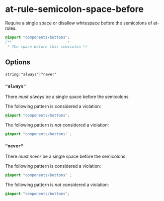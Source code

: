 # at-rule-semicolon-space-before

Require a single space or disallow whitespace before the semicolons of at-rules.

<!-- prettier-ignore -->
```css
@import "components/buttons";
/**                         ↑
 * The space before this semicolon */
```

## Options

`string`: `"always"|"never"`

### `"always"`

There _must always_ be a single space before the semicolons.

The following pattern is considered a violation:

<!-- prettier-ignore -->
```css
@import "components/buttons";
```

The following pattern is _not_ considered a violation:

<!-- prettier-ignore -->
```css
@import "components/buttons" ;
```

### `"never"`

There _must never_ be a single space before the semicolons.

The following pattern is considered a violation:

<!-- prettier-ignore -->
```css
@import "components/buttons" ;
```

The following pattern is _not_ considered a violation:

<!-- prettier-ignore -->
```css
@import "components/buttons";
```

